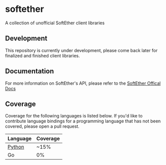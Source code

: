 # softether
A collection of unofficial SoftEther client libraries

## Development
This repository is currently under development, please come back later for finalized and finished client libraries.

## Documentation
For more information on SoftEther's API, please refer to the [SoftEther Offical Docs](https://github.com/SoftEtherVPN/SoftEtherVPN/tree/master/developer_tools/vpnserver-jsonrpc-clients/)

## Coverage
Coverage for the following languages is listed below. If you'd like to contribute language bindings for a programming language that has not been covered, please open a pull request.

| Language | Coverage |
| -------- | -------- |
| [Python](https://github.com/scaredos/softether/blob/main/python/src/softetherapi.py)   |  ~15%    | 
| Go      |   0%     |
